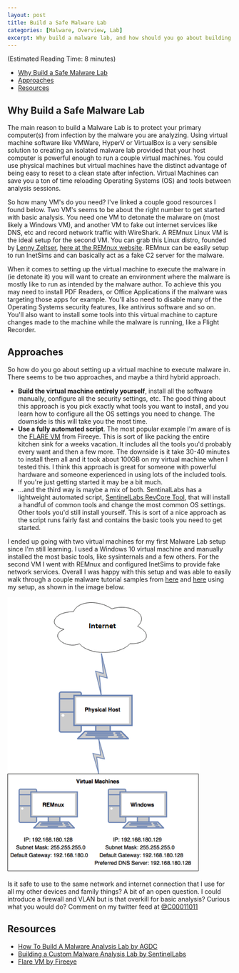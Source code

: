 ```yaml
---
layout: post
title: Build a Safe Malware Lab
categories: [Malware, Overview, Lab]
excerpt: Why build a malware lab, and how should you go about building your first malware lab? Read on to learn more tips and trick for getting started with your first malware lab.
---
```

(Estimated Reading Time: 8 minutes)

- [Why Build a Safe Malware Lab](#why-build-a-safe-malware-lab)
- [Approaches](#approaches)
- [Resources](#resources)

## Why Build a Safe Malware Lab

The main reason to build a Malware Lab is to protect your primary computer(s) from infection by the malware you are analyzing. Using virtual machine software like VMWare, HyperV or VirtualBox is a very sensible solution to creating an isolated malware lab provided that your host computer is powerful enough to run a couple virtual machines. You could use physical machines but virtual machines have the distinct advantage of being easy to reset to a clean state after infection. Virtual Machines can save you a ton of time reloading Operating Systems (OS) and tools between analysis sessions.

So how many VM's do you need? I've linked a couple good resources I found below. Two VM's seems to be about the right number to get started with basic analysis. You need one VM to detonate the malware on (most likely a Windows VM), and another VM to fake out internet services like DNS, etc and record network traffic with WireShark. A REMnux Linux VM is the ideal setup for the second VM. You can grab this Linux distro, founded by [Lenny Zeltser](@lennyzeltser), [here at the REMnux website](https://remnux.org/). REMnux can be easily setup to run InetSims and can  basically act as a fake C2 server for the malware. 

When it comes to setting up the virtual machine to execute the malware in (ie detonate it) you will want to create an environment where the malware is mostly like to run as intended by the malware author. To achieve this you may need to install PDF Readers, or Office Applications if the malware was targeting those apps for example. You'll also need to disable many of the Operating Systems security features, like antivirus software and so on. You'll also want to install some tools into this virtual machine to capture changes made to the machine while the malware is running, like a Flight Recorder. 

## Approaches

So how do you go about setting up a virtual machine to execute malware in. There seems to be two approaches, and maybe a third hybrid approach. 
* **Build the virtual machine entirely yourself**, install all the software manually, configure all the security settings, etc. The good thing about this approach is you pick exactly what tools you want to install, and you learn how to configure all the OS settings you need to change. The downside is this will take you the most time. 
* **Use a fully automated script**. The most popular example I'm aware of is the [FLARE VM](https://github.com/fireeye/flare-vm) from Fireeye. This is sort of like packing the entire kitchen sink for a weeks vacation. It includes all the tools you'd probably every want and then a few more. The downside is it take 30-40 minutes to install them all and it took about 100GB on my virtual machine when I tested this. I think this approach is great for someone with powerful hardware and someone experienced in using lots of the included tools. If you're just getting started it may be a bit much. 
* ...and the third way is maybe a mix of both. SentinalLabs has a lightweight automated script, [SentinelLabs RevCore Tool](https://github.com/SentineLabs/SentinelLabs_RevCore_Tools),  that will install a handful of common tools and change the most common OS settings. Other tools you'd still install yourself. This is sort of a nice approach as the script runs fairly fast and contains the basic tools you need to get started. 

I ended up going with two virtual machines for my first Malware Lab setup since I'm still learning. I used a Windows 10 virtual machine and manually installed the most basic tools, like sysinternals and a few others. For the second VM I went with REMnux and configured InetSims to provide fake network services. Overall I was happy with this setup and was able to easily walk through a couple malware tutorial samples from [here](https://malwareunicorn.org/workshops/re101.html#7) and [here](https://bowneconsultingcontent.com/pub/PMA/pma101a/pma101.html) using my setup, as shown in the image below.

![MalwareLab](/images/network_architecture.png)

Is it safe to use to the same network and internet connection that I use for all my other devices and family things? A bit of an open question. I could introduce a firewall and VLAN but is that overkill for basic analysis? Curious what you would do? Comment on my twitter feed at [@C00011011](https://twitter.com/C00011011)

## Resources
* [How To Build A Malware Analysis Lab by AGDC](https://agdcservices.com/blog/how-to-build-a-malware-analysis-lab/)
* [Building a Custom Malware Analysis Lab by SentinelLabs](https://labs.sentinelone.com/building-a-custom-malware-analysis-lab-environment/) 
* [Flare VM by Fireeye](https://www.fireeye.com/blog/threat-research/2018/11/flare-vm-update.html)